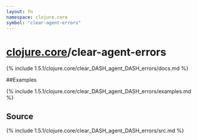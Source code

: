 ```yaml
---
layout: fn
namespace: clojure.core
symbol: "clear-agent-errors"
---
```


# [clojure.core](../)/clear-agent-errors

{% include 1.5.1/clojure.core/clear_DASH_agent_DASH_errors/docs.md %}

##Examples

{% include 1.5.1/clojure.core/clear_DASH_agent_DASH_errors/examples.md %}
## Source
{% include 1.5.1/clojure.core/clear_DASH_agent_DASH_errors/src.md %}

